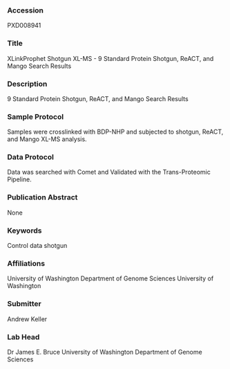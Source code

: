 ### Accession
PXD008941

### Title
XLinkProphet Shotgun XL-MS - 9 Standard Protein Shotgun, ReACT, and Mango Search Results

### Description
9 Standard Protein Shotgun, ReACT, and Mango Search Results

### Sample Protocol
Samples were crosslinked with BDP-NHP and subjected to shotgun, ReACT, and Mango XL-MS analysis.

### Data Protocol
Data was searched with Comet and Validated with the Trans-Proteomic Pipeline.

### Publication Abstract
None

### Keywords
Control data shotgun

### Affiliations
University of Washington Department of Genome Sciences
University of Washington

### Submitter
Andrew Keller

### Lab Head
Dr James E. Bruce
University of Washington Department of Genome Sciences


